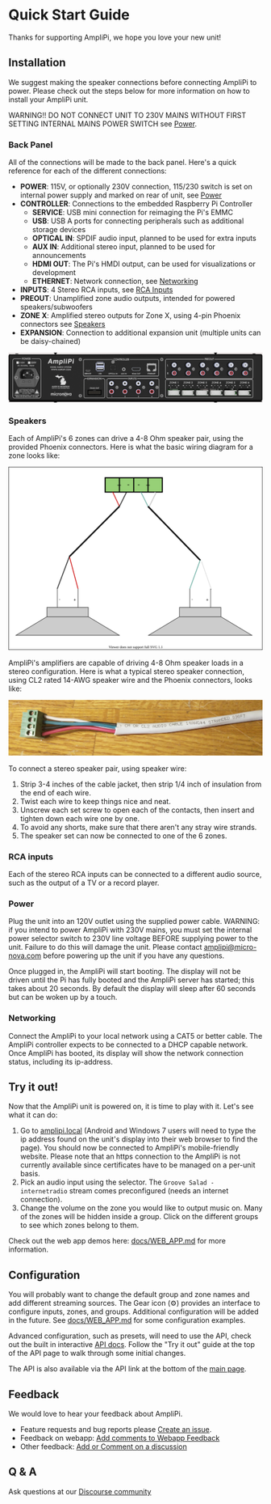# Quick Start Guide

Thanks for supporting AmpliPi, we hope you love your new unit!

## Installation

We suggest making the speaker connections before connecting AmpliPi to power. Please check out the steps below for more information on how to install your AmpliPi unit.

WARNING!! DO NOT CONNECT UNIT TO 230V MAINS WITHOUT FIRST SETTING INTERNAL MAINS POWER SWITCH see [Power](#power).

### Back Panel

All of the connections will be made to the back panel. Here's a quick reference for each of the different connections:
- **POWER**: 115V, or optionally 230V connection, 115/230 switch is set on internal power supply and marked on rear of unit, see [Power](#power)
- **CONTROLLER**: Connections to the embedded Raspberry Pi Controller
  - **SERVICE**: USB mini connection for reimaging the Pi's EMMC
  - **USB**:  USB A ports for connecting peripherals such as additional storage devices
  - **OPTICAL IN**: SPDIF audio input, planned to be used for extra inputs
  - **AUX IN**: Additional stereo input, planned to be used for announcements
  - **HDMI OUT**: The Pi's HMDI output, can be used for visualizations or development
  - **ETHERNET**: Network connection, see [Networking](#networking)
- **INPUTS**: 4 Stereo RCA inputs, see [RCA Inputs](#rca-inputs)
- **PREOUT**: Unamplified zone audio outputs, intended for powered speakers/subwoofers
- **ZONE X**: Amplified stereo outputs for Zone X, using 4-pin Phoenix connectors see [Speakers](#speakers)
- **EXPANSION**: Connection to additional expansion unit (multiple units can be daisy-chained)

![Backpanel](imgs/backpanel.png)

### Speakers

Each of AmpliPi's 6 zones can drive a 4-8 Ohm speaker pair, using the provided Phoenix connectors. Here is what the basic wiring diagram for a zone looks like:

![Speaker-Zone Diagram](imgs/zone_speaker_connection.svg)

AmpliPi's amplifiers are capable of driving 4-8 Ohm speaker loads in a stereo configuration. Here is what a typical stereo speaker connection, using CL2 rated 14-AWG speaker wire and the Phoenix connectors, looks like:

![Speaker Wire to Pheonix](imgs/speaker_wire_to_pheonix.jpg)

To connect a stereo speaker pair, using speaker wire:
1. Strip 3-4 inches of the cable jacket, then strip 1/4 inch of insulation from the end of each wire.
1. Twist each wire to keep things nice and neat.
1. Unscrew each set screw to open each of the contacts, then insert and tighten down each wire one by one.
1. To avoid any shorts, make sure that there aren't any stray wire strands.
1. The speaker set can now be connected to one of the 6 zones.

### RCA inputs

Each of the stereo RCA inputs can be connected to a different audio source, such as the output of a TV or a record player.

### Power

Plug the unit into an 120V outlet using the supplied power cable. WARNING: if you intend to power AmpliPi with 230V mains, you must set the internal power selector switch to 230V line voltage BEFORE supplying power to the unit. Failure to do this will damage the unit. Please contact amplipi@micro-nova.com before powering up the unit if you have any questions.

Once plugged in, the AmpliPi will start booting. The display will not be driven until the Pi has fully booted and the AmpliPi server has started; this takes about 20 seconds. By default the display will sleep after 60 seconds but can be woken up by a touch.

### Networking

Connect the AmpliPi to your local network using a CAT5 or better cable. The AmpliPi controller expects to be connected to a DHCP capable network. Once AmpliPi has booted, its display will show the network connection status, including its ip-address.

## Try it out!

Now that the AmpliPi unit is powered on, it is time to play with it. Let's see what it can do:

1. Go to [amplipi.local](http://amplipi.local/0) (Android and Windows 7 users will need to type the ip address found on the unit's display into their web browser to find the page). You should now be connected to AmpliPi's mobile-friendly website. Please note that an https connection to the AmpliPi is not currently available since certificates have to be managed on a per-unit basis.
1. Pick an audio input using the selector. The `Groove Salad - internetradio` stream comes preconfigured (needs an internet connection).
1. Change the volume on the zone you would like to output music on. Many of the zones will be hidden inside a group. Click on the different groups to see which zones belong to them.

Check out the web app demos here: [docs/WEB_APP.md](WEB_APP.md) for more information.

## Configuration

You will probably want to change the default group and zone names and add different streaming sources. The Gear icon (⚙) provides an interface to configure inputs, zones, and groups. Additional configuration will be added in the future. See [docs/WEB_APP.md](WEB_APP.md#settings) for some configuration examples.

Advanced configuration, such as presets, will need to use the API, check out the built in interactive [API docs](http://amplipi.local/doc). Follow the "Try it out" guide at the top of the API page to walk through some initial changes.

The API is also available via the API link at the bottom of the [main page](http://amplipi.local/0).

## Feedback

We would love to hear your feedback about AmpliPi.

- Feature requests and bug reports please [Create an issue](https://github.com/micro-nova/AmpliPi/issues/new).
- Feedback on webapp: [Add comments to Webapp Feedback](https://github.com/micro-nova/AmpliPi/issues/34)
- Other feedback: [Add or Comment on a discussion](https://github.com/micro-nova/AmpliPi/discussions)

## Q & A
Ask questions at our [Discourse community](https://amplipi.discourse.group/)
